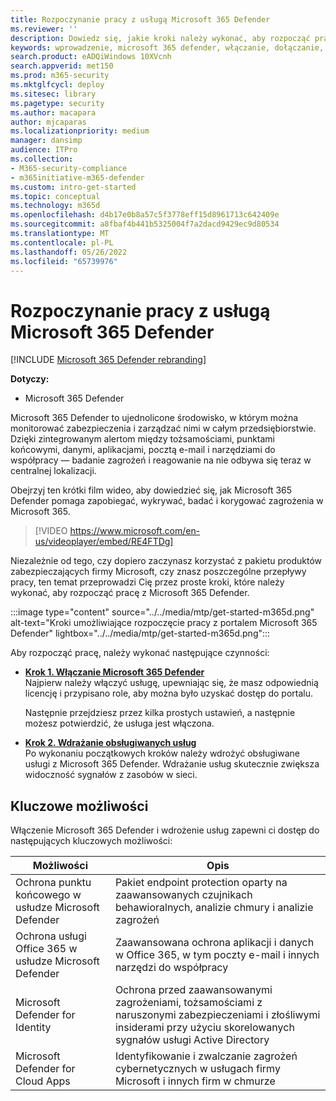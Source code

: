 ```yaml
---
title: Rozpoczynanie pracy z usługą Microsoft 365 Defender
ms.reviewer: ''
description: Dowiedz się, jakie kroki należy wykonać, aby rozpocząć pracę z Microsoft 365 Defender
keywords: wprowadzenie, microsoft 365 defender, włączanie, dołączanie, wdrażanie
search.product: eADQiWindows 10XVcnh
search.appverid: met150
ms.prod: m365-security
ms.mktglfcycl: deploy
ms.sitesec: library
ms.pagetype: security
ms.author: macapara
author: mjcaparas
ms.localizationpriority: medium
manager: dansimp
audience: ITPro
ms.collection:
- M365-security-compliance
- m365initiative-m365-defender
ms.custom: intro-get-started
ms.topic: conceptual
ms.technology: m365d
ms.openlocfilehash: d4b17e0b8a57c5f3778eff15d8961713c642409e
ms.sourcegitcommit: a8fbaf4b441b5325004f7a2dacd9429ec9d80534
ms.translationtype: MT
ms.contentlocale: pl-PL
ms.lasthandoff: 05/26/2022
ms.locfileid: "65739976"
---
```

# <a name="get-started-with-microsoft-365-defender"></a>Rozpoczynanie pracy z usługą Microsoft 365 Defender

[!INCLUDE [Microsoft 365 Defender rebranding](../includes/microsoft-defender.md)]

**Dotyczy:**
- Microsoft 365 Defender

Microsoft 365 Defender to ujednolicone środowisko, w którym można monitorować zabezpieczenia i zarządzać nimi w całym przedsiębiorstwie. Dzięki zintegrowanym alertom między tożsamościami, punktami końcowymi, danymi, aplikacjami, pocztą e-mail i narzędziami do współpracy — badanie zagrożeń i reagowanie na nie odbywa się teraz w centralnej lokalizacji. 

Obejrzyj ten krótki film wideo, aby dowiedzieć się, jak Microsoft 365 Defender pomaga zapobiegać, wykrywać, badać i korygować zagrożenia w Microsoft 365.  
> [!VIDEO https://www.microsoft.com/en-us/videoplayer/embed/RE4FTDg]

Niezależnie od tego, czy dopiero zaczynasz korzystać z pakietu produktów zabezpieczających firmy Microsoft, czy znasz poszczególne przepływy pracy, ten temat przeprowadzi Cię przez proste kroki, które należy wykonać, aby rozpocząć pracę z Microsoft 365 Defender.

:::image type="content" source="../../media/mtp/get-started-m365d.png" alt-text="Kroki umożliwiające rozpoczęcie pracy z portalem Microsoft 365 Defender" lightbox="../../media/mtp/get-started-m365d.png":::

Aby rozpocząć pracę, należy wykonać następujące czynności:

- **[Krok 1. Włączanie Microsoft 365 Defender](m365d-enable.md)** <br>
    Najpierw należy włączyć usługę, upewniając się, że masz odpowiednią licencję i przypisano role, aby można było uzyskać dostęp do portalu. 

    Następnie przejdziesz przez kilka prostych ustawień, a następnie możesz potwierdzić, że usługa jest włączona.

- **[Krok 2. Wdrażanie obsługiwanych usług](deploy-supported-services.md)** <br>
    Po wykonaniu początkowych kroków należy wdrożyć obsługiwane usługi z Microsoft 365 Defender. Wdrażanie usług skutecznie zwiększa widoczność sygnałów z zasobów w sieci.


## <a name="key-capabilities"></a>Kluczowe możliwości

Włączenie Microsoft 365 Defender i wdrożenie usług zapewni ci dostęp do następujących kluczowych możliwości:


| Możliwości | Opis |
| ------ | ------ |
| Ochrona punktu końcowego w usłudze Microsoft Defender | Pakiet endpoint protection oparty na zaawansowanych czujnikach behawioralnych, analizie chmury i analizie zagrożeń |
|Ochrona usługi Office 365 w usłudze Microsoft Defender | Zaawansowana ochrona aplikacji i danych w Office 365, w tym poczty e-mail i innych narzędzi do współpracy |
| Microsoft Defender for Identity | Ochrona przed zaawansowanymi zagrożeniami, tożsamościami z naruszonymi zabezpieczeniami i złośliwymi insiderami przy użyciu skorelowanych sygnałów usługi Active Directory |
| Microsoft Defender for Cloud Apps | Identyfikowanie i zwalczanie zagrożeń cybernetycznych w usługach firmy Microsoft i innych firm w chmurze |
